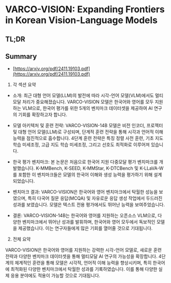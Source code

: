 # VARCO-VISION: Expanding Frontiers in Korean Vision-Language Models
## TL;DR
## Summary
- [https://arxiv.org/pdf/2411.19103.pdf](https://arxiv.org/pdf/2411.19103.pdf)

1. 각 섹션 요약

- 소개: 최근 대형 언어 모델(LLM)의 발전에 따라 시각-언어 모델(VLM)에서도 멀티모달 처리가 중요해졌습니다. VARCO-VISION 모델은 한국어와 영어를 모두 지원하는 VLM으로, 한국어 평가를 위한 5개의 벤치마크 데이터셋을 제공하여 AI 연구의 기회를 확장하고자 합니다.

- 모델 아키텍처 및 훈련 전략: VARCO-VISION-14B 모델은 비전 인코더, 프로젝터 및 대형 언어 모델(LLM)로 구성되며, 단계적 훈련 전략을 통해 시각과 언어적 이해 능력을 점진적으로 흡수합니다. 4단계 훈련 전략은 특징 정렬 사전 훈련, 기초 지도 학습 미세조정, 고급 지도 학습 미세조정, 그리고 선호도 최적화로 이루어져 있습니다.

- 한국 평가 벤치마크: 본 논문은 처음으로 한국어 지원 다중모달 평가 벤치마크를 개발했습니다. K-MMBench, K-SEED, K-MMStar, K-DTCBench 및 K-LLaVA-W를 포함한 이 벤치마크들은 모델의 한국어 이해와 생성 능력을 평가하기 위해 설계되었습니다.

- 벤치마크 결과: VARCO-VISION은 한국어와 영어 벤치마크에서 탁월한 성능을 보였으며, 특히 다국어 질문 응답(MCQA) 및 자유로운 응답 생성 작업에서 두드러진 성과를 보였습니다. 모델은 텍스트 전용 평가에서도 뛰어난 능력을 보여주었습니다.

- 결론: VARCO-VISION-14B는 한국어와 영어를 지원하는 오픈소스 VLM으로, 다양한 벤치마크에서 뛰어난 성과를 발휘하며, 한국어와 영어 모두에서 독보적인 모델을 제공했습니다. 이는 연구자들에게 많은 기회를 열어줄 것으로 기대됩니다.

2. 전체 요약

VARCO-VISION은 한국어와 영어를 지원하는 강력한 시각-언어 모델로, 새로운 훈련 전략과 다양한 벤치마크 데이터셋을 통해 멀티모달 AI 연구의 가능성을 확장합니다. 4단계의 체계적인 훈련을 통해 모델은 시각적, 언어적 이해 능력을 향상시키며, 특히 한국어에 최적화된 다양한 벤치마크에서 탁월한 성과를 기록하였습니다. 이를 통해 다양한 실제 응용 분야에도 적용이 가능할 것으로 기대됩니다.